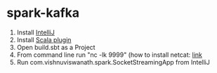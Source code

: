 # spark-kafka

1. Install [IntelliJ](https://www.jetbrains.com/idea/download/)
2. Install [Scala plugin](https://confluence.jetbrains.com/display/SCA/Scala+Plugin+for+IntelliJ+IDEA)
3. Open build.sbt as a Project
4. From command line run "nc -lk 9999" (how to install netcat: [link](http://landoflinux.com/linux_netcat_command.html)
5. Run com.vishnuviswanath.spark.SocketStreamingApp from IntelliJ
